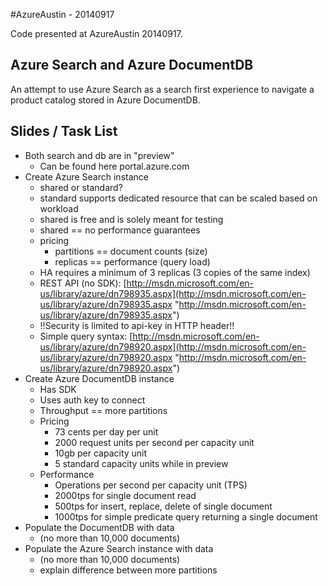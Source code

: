 #AzureAustin - 20140917

Code presented at AzureAustin 20140917.

## Azure Search and Azure DocumentDB

An attempt to use Azure Search as a search first experience to navigate a product catalog stored in Azure DocumentDB.

## Slides / Task List

- Both search and db are in "preview"
	- Can be found here portal.azure.com
- Create Azure Search instance
	- shared or standard?
	- standard supports dedicated resource that can be scaled based on workload
	- shared is free and is solely meant for testing
	- shared == no performance guarantees
	- pricing
		- partitions == document counts (size)
		- replicas == performance (query load)
	- HA requires a minimum of 3 replicas (3 copies of the same index)
	- REST API (no SDK): [http://msdn.microsoft.com/en-us/library/azure/dn798935.aspx](http://msdn.microsoft.com/en-us/library/azure/dn798935.aspx "http://msdn.microsoft.com/en-us/library/azure/dn798935.aspx")
	- !!Security is limited to api-key in HTTP header!!
	- Simple query syntax: [http://msdn.microsoft.com/en-us/library/azure/dn798920.aspx](http://msdn.microsoft.com/en-us/library/azure/dn798920.aspx "http://msdn.microsoft.com/en-us/library/azure/dn798920.aspx")
- Create Azure DocumentDB instance
	- Has SDK
	- Uses auth key to connect
	- Throughput == more partitions
	- Pricing
		- 73 cents per day per unit
		- 2000 request units per second per capacity unit
		- 10gb per capacity unit
		- 5 standard capacity units while in preview
	- Performance
		- Operations per second per capacity unit (TPS)
		- 2000tps for single document read
		- 500tps for insert, replace, delete of single document
		- 1000tps for simple predicate query returning a single document
- Populate the DocumentDB with data 
	- (no more than 10,000 documents)
- Populate the Azure Search instance with data 
	- (no more than 10,000 documents)
	- explain difference between more partitions